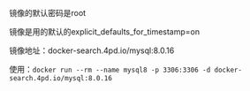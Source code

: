 
镜像的默认密码是root

镜像是用的默认的explicit_defaults_for_timestamp=on

镜像地址：docker-search.4pd.io/mysql:8.0.16

使用：`docker run --rm --name mysql8 -p 3306:3306 -d docker-search.4pd.io/mysql:8.0.16`

